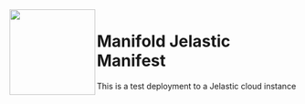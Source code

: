 <img align="left" width="150" src="images/logo.svg">

# Manifold Jelastic Manifest 

This is a test deployment to a Jelastic cloud instance